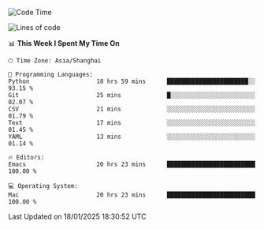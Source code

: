 <!--START_SECTION:waka-->
![Code Time](http://img.shields.io/badge/Code%20Time-2%2C485%20hrs%2040%20mins-blue)

![Lines of code](https://img.shields.io/badge/From%20Hello%20World%20I%27ve%20Written-310.0%20thousand%20lines%20of%20code-blue)

📊 **This Week I Spent My Time On** 

```text
🕑︎ Time Zone: Asia/Shanghai

💬 Programming Languages: 
Python                   18 hrs 59 mins      ███████████████████████░░   93.15 % 
Git                      25 mins             █░░░░░░░░░░░░░░░░░░░░░░░░   02.07 % 
CSV                      21 mins             ░░░░░░░░░░░░░░░░░░░░░░░░░   01.79 % 
Text                     17 mins             ░░░░░░░░░░░░░░░░░░░░░░░░░   01.45 % 
YAML                     13 mins             ░░░░░░░░░░░░░░░░░░░░░░░░░   01.14 % 

🔥 Editors: 
Emacs                    20 hrs 23 mins      █████████████████████████   100.00 % 

💻 Operating System: 
Mac                      20 hrs 23 mins      █████████████████████████   100.00 % 
```


 Last Updated on 18/01/2025 18:30:52 UTC
<!--END_SECTION:waka-->
